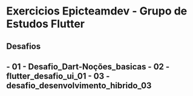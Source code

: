 # Exercicios Epicteamdev - Grupo de Estudos Flutter
<h2>Desafios<h2/>
- 01 - Desafio_Dart-Noções_basicas  
- 02 - flutter_desafio_ui_01
- 03 - desafio_desenvolvimento_hibrido_03
